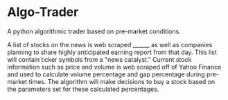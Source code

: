 # Algo-Trader

A python algorithmic trader based on pre-market conditions.

A list of stocks on the news is web scraped ______ as well as companies planning to share highly anticipated earning report from that day. This list will contain ticker symbols from a "news catalyst." Current stock information such as price and volume is web scraped off of Yahoo Finance and used to calculate volume percentage and gap percentage during pre-market times. The algorithm will make decisions to buy a stock based on the parameters set for these calculated percentages.
